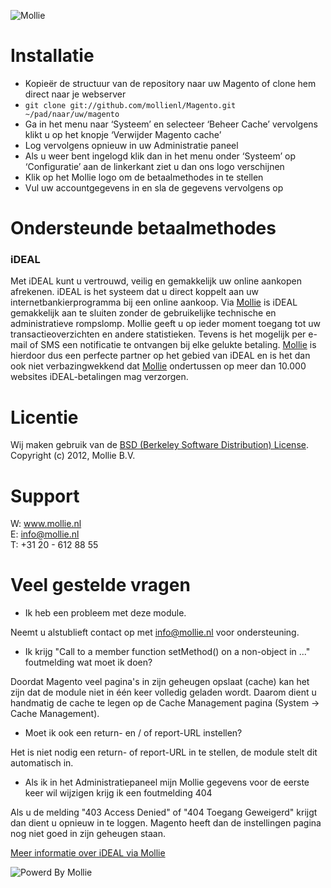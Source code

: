 ![Mollie](http://www.mollie.nl/files/Mollie-Logo-Style-Small.png)

# Installatie #
+ Kopieër de structuur van de repository naar uw Magento of clone hem direct naar je webserver
+ ```git clone git://github.com/mollienl/Magento.git ~/pad/naar/uw/magento```
+ Ga in het menu naar ‘Systeem’ en selecteer ‘Beheer Cache’ vervolgens klikt u op het knopje ‘Verwijder Magento cache’
+ Log vervolgens opnieuw in uw Administratie paneel
+ Als u weer bent ingelogd klik dan in het menu onder ‘Systeem’ op ‘Configuratie’ aan de linkerkant ziet u dan ons logo verschijnen
+ Klik op het Mollie logo om de betaalmethodes in te stellen
+ Vul uw accountgegevens in en sla de gegevens vervolgens op

# Ondersteunde betaalmethodes #
### iDEAL ###
Met iDEAL kunt u vertrouwd, veilig en gemakkelijk uw online aankopen afrekenen. iDEAL is het systeem dat u direct koppelt aan uw internetbankierprogramma bij een online aankoop.
Via [Mollie](http://www.mollie.nl/) is iDEAL gemakkelijk aan te sluiten zonder de gebruikelijke technische en administratieve rompslomp. Mollie geeft u op ieder moment toegang tot uw transactieoverzichten en andere statistieken. Tevens is het mogelijk per e-mail of SMS een notificatie te ontvangen bij elke gelukte betaling. [Mollie](http://www.mollie.nl/) is hierdoor dus een perfecte partner op het gebied van iDEAL en is het dan ook niet verbazingwekkend dat [Mollie](http://www.mollie.nl/) ondertussen op meer dan 10.000 websites iDEAL-betalingen mag verzorgen.

# Licentie #
Wij maken gebruik van de [BSD (Berkeley Software Distribution) License](http://www.opensource.org/licenses/bsd-license.php).  
Copyright (c) 2012, Mollie B.V.

# Support #
W: www.mollie.nl  
E: info@mollie.nl  
T: +31 20 - 612 88 55

# Veel gestelde vragen #
+ Ik heb een probleem met deze module.

Neemt u alstublieft contact op met info@mollie.nl voor ondersteuning.

+ Ik krijg "Call to a member function setMethod() on a non-object in ..." foutmelding wat moet ik doen?

Doordat Magento veel pagina's in zijn geheugen opslaat (cache) kan het zijn dat de module niet in één keer volledig geladen wordt. Daarom dient u handmatig de cache te legen op de Cache Management pagina (System -> Cache Management).

+ Moet ik ook een return- en / of report-URL instellen?

Het is niet nodig een return- of report-URL in te stellen, de module stelt dit automatisch in.

+ Als ik in het Administratiepaneel mijn Mollie gegevens voor de eerste keer wil wijzigen krijg ik een foutmelding 404

Als u de melding "403 Access Denied" of "404 Toegang Geweigerd" krijgt dan dient u opnieuw in te loggen. Magento heeft dan de instellingen pagina nog niet goed in zijn geheugen staan.

[Meer informatie over iDEAL via Mollie](https://www.mollie.nl/betaaldiensten/ideal/)

![Powerd By Mollie](http://www.mollie.nl/images/badge-betaling-medium.png)